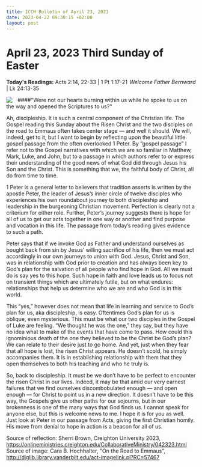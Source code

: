 ```yaml
---
title: ICCH Bulletin of April 23, 2023
date: 2023-04-22 09:30:15 +02:00
layout: post
---
```


# April 23, 2023 Third Sunday of Easter 
<span style="float: right"><em>Welcome Father Bernward</em></span>
**Today's Readings:** Acts 2:14, 22-33 | 1 Pt 1:17-21 | Lk 24:13-35


<img style="float: left; margin-right: 1em;" src="https://diglib.library.vanderbilt.edu/cdri/jpeg/On%20the%20Road%20to%20Emmaus%20-%20CH.jpg">

####"Were not our hearts burning within us while he spoke to us on the way and opened the Scriptures to us?"

Ah, discipleship. It is such a central component of the Christian life. The Gospel reading this Sunday about the Risen Christ and the two disciples on the road to Emmaus often takes center stage — and well it should. We will, indeed, get to it, but I want to begin by reflecting upon the beautiful little gospel passage from the often overlooked 1 Peter. By “gospel passage” I refer not to the Gospel narratives with which we are so familiar in Matthew, Mark, Luke, and John, but to a passage in which authors refer to or express their understanding of the good news of what God did through Jesus his Son and the Christ. This is something that we, the faithful body of Christ, all do from time to time.

1 Peter is a general letter to believers that tradition asserts is written by the apostle Peter, the leader of Jesus’s inner circle of twelve disciples who experiences his own roundabout journey to both discipleship and leadership in the burgeoning Christian movement. Perfection is clearly not a criterium for either role. Further, Peter’s journey suggests there is hope for all of us to get our acts together in one way or another and find purpose and vocation in this life. The passage from today’s reading gives evidence to such a path.

Peter says that if we invoke God as Father and understand ourselves as bought back from sin by Jesus’ willing sacrifice of his life, then we must act accordingly in our own journeys to union with God. Jesus, Christ and Son, was in relationship with God prior to creation and has always been key to God’s plan for the salvation of all people who find hope in God. All we must do is say yes to this hope. Such hope in faith and love leads us to focus not on transient things which are ultimately futile, but on what endures: relationships that help us determine who we are and who God is in this world.

This “yes,” however does not mean that life in learning and service to God’s plan for us, aka discipleship, is easy. Oftentimes God’s plan for us is oblique, even mysterious. This must be what our two disciples in the Gospel of Luke are feeling. “We thought he was the one,” they say, but they have no idea what to make of the events that have come to pass. How could this ignominious death of the one they believed to be the Christ be God’s plan? We can relate to their desire just to go home. And yet, just when they fear that all hope is lost, the risen Christ appears. He doesn’t scold, he simply accompanies them. It is in establishing relationship with them that they open themselves to both his teaching and who he truly is.

So, back to discipleship. It must be we don’t have to be perfect to encounter the risen Christ in our lives. Indeed, it may be that amid our very earnest failures that we find ourselves discombobulated enough — and open enough — for Christ to point us in a new direction. It doesn’t have to be this way, the Gospels give us other paths for our sojourns, but in our brokenness is one of the many ways that God finds us. I cannot speak for anyone else, but this is welcome news to me. I hope it is for you as well. Just look at Peter in our passage from Acts, giving the first Christian homily. His move from denial to hope in action is a beacon for all of us.

Source of reflection: Sherri Brown, Creighton University 2023, https://onlineministries.creighton.edu/CollaborativeMinistry/042323.html
Source of image: Cara B. Hochhalter, "On the Road to Emmaus", http://diglib.library.vanderbilt.edu/act-imagelink.pl?RC=57467




